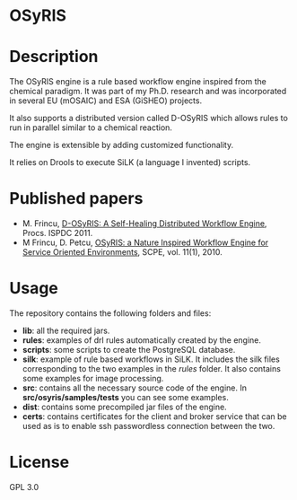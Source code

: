 # OSyRIS

# Description

The OSyRIS engine is a rule based workflow engine inspired from the chemical paradigm. It was part of my Ph.D. research and was incorporated in several EU (mOSAIC) and ESA (GiSHEO) projects.

It also supports a distributed version called D-OSyRIS which allows rules to run in parallel similar to a chemical reaction.

The engine is extensible by adding customized functionality.

It relies on Drools to execute SiLK (a language I invented) scripts. 

# Published papers

- M. Frincu, [D-OSyRIS: A Self-Healing Distributed Workflow Engine](https://ieeexplore.ieee.org/document/6108276), Procs. ISPDC 2011.
- M Frincu, D. Petcu, [OSyRIS: a Nature Inspired Workflow Engine for Service Oriented Environments](https://www.scpe.org/index.php/scpe/article/view/642), SCPE, vol. 11(1), 2010.

# Usage

The repository contains the following folders and files:

- **lib**: all the required jars.
- **rules**: examples of drl rules automatically created by the engine.
- **scripts**: some scripts to create the PostgreSQL database.
- **silk**: example of rule based workflows in SiLK. It includes the silk files corresponding to the two examples in the *rules* folder. It also contains some examples for image processing.
- **src**: contains all the necessary source code of the engine. In **src/osyris/samples/tests** you can see some examples.
- **dist**: contains some precompiled jar files of the engine. 
- **certs**: contains certificates for the client and broker service that can be used as is to enable ssh passwordless connection between the two. 

# License

GPL 3.0
